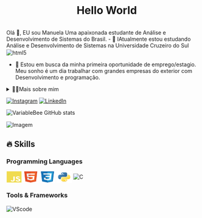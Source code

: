 <!--título-->
<div id="user-content-toc">
  <ul align="center">
    <summary><h1 style="display: inline-block">Hello World</h1></summary>
</div>



 <!--- snake --->



<!-- Presentation -->
<p>
  Olá 👋, EU sou Manuela Uma apaixonada estudante de Análise e Desenvolvimento de Sistemas do Brasil.
  - 🌱 IAtualmente estou estudando Análise e Desenvolvimento de Sistemas na Universidade Cruzeiro do Sul<img align="center" alt="html5" src="https://img.shields.io/badge/Edx-193A3E?style=for-the-badge&logo=edx&logoColor=white" />

  - 🔭 Estou em busca da minha primeira oportunidade de emprego/estagio. Meu sonho é um dia trabalhar com grandes empresas do exterior com Desenvolvimento e programação.
</p>

<!-- Dropdown -->
<details>
  <summary>👨‍💻Mais sobre mim</summary>

  - 💬 Tenho 18 anos e atualmente moro no Brasil. Tenho conhecimento de escrita e fala intermediaria em ingles e espanhol e tenho experiência com desenvolvimento web, meus conhecimentos estão em torno de Front-End: Tenho conhecimentos práticos em tecnologias e ferramentas essenciais de front-end, como HTML, CSS e JavaScript. 
Back-End: Possuo uma base sólida em desenvolvimento back-end com conhecimento em linguagens como Python, JavaScript (Node.js) ou Java. Atualmente estou Cursando o Ensino Superior em Análise e desenvolvimento de sistemas com o onjetivo de me tornar uma desenvolvedora renomada nacionalmente e com oportunidades para trabalhos no exterior. Seguir esse sonho me ajudou a desenvolver habilidades importantes como criatividade, comunicação e praticidade na resolução de problemas.

  - ⚡ Gosto de ler, seja um bom livro, mangá ou quadrinhos, além de assistir filmes e jogar! Acredito que nossos interesses pessoais contribuem para uma percepção mais apurada das coisas e para a resolução de problemas. \o/
</details>

<!-- Links -->
[![Instagram](https://img.shields.io/badge/Instagram-E4405F?style=for-the-badge&logo=instagram&logoColor=white)](https://www.instagram.com/wo0xsun/)
[![LinkedIn](https://img.shields.io/badge/LinkedIn-0077B5?style=for-the-badge&logo=linkedin&logoColor=white)](www.linkedin.com/in/manuelaisalgado)
<!-- GithubStats -->
![VariableBee GitHub stats](https://github-readme-stats.vercel.app/api?username=variablebee&show_icons=true&theme=gotham)

<!-- GIF -->
<p align="left">
  <img align="center" src="https://github.com/VariableBee/VariableBee/assets/77739311/4e9f41af-6b57-49a7-b15a-74322e96b4d7" alt="Imagem">
</p>

## 🔥 Skills
<!-- Skills: Programming Languages -->
  <div style="flex-basis: 48%;">
    <h3>Programming Languages</h3>
    <img align="center" alt="Js" height="30" width="40" src="https://raw.githubusercontent.com/devicons/devicon/master/icons/javascript/javascript-plain.svg">
    <img align="center" alt="HTML" height="30" width="40" src="https://raw.githubusercontent.com/devicons/devicon/master/icons/html5/html5-original.svg">
    <img align="center" alt="CSS" height="30" width="40" src="https://raw.githubusercontent.com/devicons/devicon/master/icons/css3/css3-original.svg">
    <img align="center" alt="Python" height="30" width="40" src="https://raw.githubusercontent.com/devicons/devicon/master/icons/python/python-original.svg">
    <img align="center" alt="C" height="30" width="40" src="https://cdn.jsdelivr.net/gh/devicons/devicon/icons/c/c-original.svg">
  </div>
  
  <!-- Skills: Tools & Frameworks -->
  <div style="flex-basis: 48%;">
    <h3>Tools & Frameworks</h3>
    <img align="center" alt="VScode" height="30" width="40" src="https://cdn.jsdelivr.net/gh/devicons/devicon/icons/vscode/vscode-original.svg">

  
